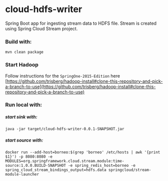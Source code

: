 cloud-hdfs-writer
=================

Spring Boot app for ingesting stream data to HDFS file. Stream is created using Spring Cloud Stream project.

### Build with:

    mvn clean package

### Start Hadoop

Follow instructions for the `SpringOne-2015-Edition` here [https://github.com/trisberg/hadoop-install#clone-this-repository-and-pick-a-branch-to-use](https://github.com/trisberg/hadoop-install#clone-this-repository-and-pick-a-branch-to-use)

### Run local with:

##### start sink with:
    java -jar target/cloud-hdfs-writer-0.0.1-SNAPSHOT.jar

##### start source with:
    docker run --add-host=borneo:$(grep 'borneo' /etc/hosts | awk '{print $1}') -p 8080:8080 -e MODULES=org.springframework.cloud.stream.module:time-source:1.0.0.BUILD-SNAPSHOT -e spring_redis_host=borneo -e spring_cloud_stream_bindings_output=hdfs.data springcloud/stream-module-launcher


